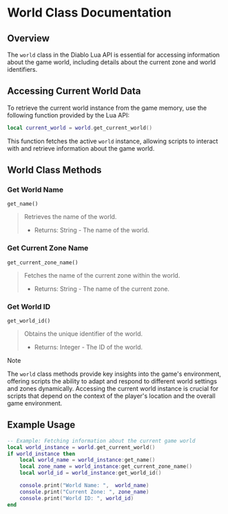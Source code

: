 # **World Class Documentation**

## Overview
The `world` class in the Diablo Lua API is essential for accessing information about the game world, including details about the current zone and world identifiers.

## Accessing Current World Data
To retrieve the current world instance from the game memory, use the following function provided by the Lua API:

```lua
local current_world = world.get_current_world()
```

This function fetches the active `world` instance, allowing scripts to interact with and retrieve information about the game world.

## World Class Methods

### Get World Name
`get_name()`
> Retrieves the name of the world.
> - Returns: String - The name of the world.

### Get Current Zone Name
`get_current_zone_name()`
> Fetches the name of the current zone within the world.
> - Returns: String - The name of the current zone.

### Get World ID
`get_world_id()`
> Obtains the unique identifier of the world.
> - Returns: Integer - The ID of the world.

> [!NOTE]
> The `world` class methods provide key insights into the game's environment, offering scripts the ability to adapt and respond to different world settings and zones dynamically. Accessing the current world instance is crucial for scripts that depend on the context of the player's location and the overall game environment.


## Example Usage
```lua
-- Example: Fetching information about the current game world
local world_instance = world.get_current_world()
if world_instance then
    local world_name = world_instance:get_name()
    local zone_name = world_instance:get_current_zone_name()
    local world_id = world_instance:get_world_id()

    console.print("World Name: ",  world_name)
    console.print("Current Zone: ", zone_name)
    console.print("World ID: ", world_id)
end
```